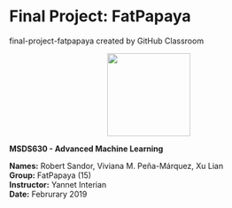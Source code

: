 # Final Project: FatPapaya
final-project-fatpapaya created by GitHub Classroom

<div align="center">
   <img src="http://clipart-library.com/images/pi5d4Ry5T.jpg" height=150>
</div>


<b>MSDS630 - Advanced Machine Learning</b>

**Names:** Robert Sandor, Viviana M. Peña-Márquez, Xu Lian<br>
**Group:** FatPapaya (15)<br>
**Instructor:** Yannet Interian<br>
**Date:** Februrary 2019
